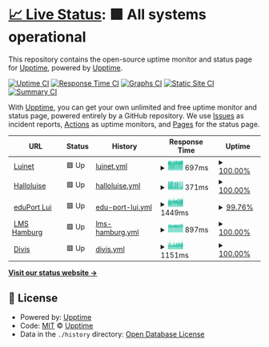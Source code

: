 # [📈 Live Status](https://upptime.github.io/upptime): <!--live status--> **🟩 All systems operational**

This repository contains the open-source uptime monitor and status page for [Upptime](https://upptime.js.org), powered by [Upptime](https://github.com/upptime/upptime).

[![Uptime CI](https://github.com/DianaHaidarbaigi/LuisenGym/workflows/Uptime%20CI/badge.svg)](https://github.com/DianaHaidarbaigi/LuisenGym/actions?query=workflow%3A%22Uptime+CI%22)
[![Response Time CI](https://github.com/DianaHaidarbaigi/LuisenGym/workflows/Response%20Time%20CI/badge.svg)](https://github.com/DianaHaidarbaigi/LuisenGym/actions?query=workflow%3A%22Response+Time+CI%22)
[![Graphs CI](https://github.com/DianaHaidarbaigi/LuisenGym/workflows/Graphs%20CI/badge.svg)](https://github.com/DianaHaidarbaigi/LuisenGym/actions?query=workflow%3A%22Graphs+CI%22)
[![Static Site CI](https://github.com/DianaHaidarbaigi/LuisenGym/workflows/Static%20Site%20CI/badge.svg)](https://github.com/DianaHaidarbaigi/LuisenGym/actions?query=workflow%3A%22Static+Site+CI%22)
[![Summary CI](https://github.com/DianaHaidarbaigi/LuisenGym/workflows/Summary%20CI/badge.svg)](https://github.com/DianaHaidarbaigi/LuisenGym/actions?query=workflow%3A%22Summary+CI%22)

With [Upptime](https://upptime.js.org), you can get your own unlimited and free uptime monitor and status page, powered entirely by a GitHub repository. We use [Issues](https://github.com/upptime/upptime/issues) as incident reports, [Actions](https://github.com/DianaHaidarbaigi/LuisenGym/actions) as uptime monitors, and [Pages](https://upptime.github.io/upptime) for the status page.

<!--start: status pages-->
<!-- This summary is generated by Upptime (https://github.com/upptime/upptime) -->
<!-- Do not edit this manually, your changes will be overwritten -->
<!-- prettier-ignore -->
| URL | Status | History | Response Time | Uptime |
| --- | ------ | ------- | ------------- | ------ |
| <img alt="" src="https://halloluise.de/wp-content/uploads/2017/09/cropped-luilogo-1-150x150.png" height="13"> [Luinet](https://luinet.de) | 🟩 Up | [luinet.yml](https://github.com/DianaHaidarbaigi/LuisenGym/commits/HEAD/history/luinet.yml) | <details><summary><img alt="Response time graph" src="./graphs/luinet/response-time-week.png" height="20"> 697ms</summary><br><a href="https://DianaHaidarbaigi.github.io/LuisenGym/history/luinet"><img alt="Response time 677" src="https://img.shields.io/endpoint?url=https%3A%2F%2Fraw.githubusercontent.com%2FDianaHaidarbaigi%2FLuisenGym%2FHEAD%2Fapi%2Fluinet%2Fresponse-time.json"></a><br><a href="https://DianaHaidarbaigi.github.io/LuisenGym/history/luinet"><img alt="24-hour response time 725" src="https://img.shields.io/endpoint?url=https%3A%2F%2Fraw.githubusercontent.com%2FDianaHaidarbaigi%2FLuisenGym%2FHEAD%2Fapi%2Fluinet%2Fresponse-time-day.json"></a><br><a href="https://DianaHaidarbaigi.github.io/LuisenGym/history/luinet"><img alt="7-day response time 697" src="https://img.shields.io/endpoint?url=https%3A%2F%2Fraw.githubusercontent.com%2FDianaHaidarbaigi%2FLuisenGym%2FHEAD%2Fapi%2Fluinet%2Fresponse-time-week.json"></a><br><a href="https://DianaHaidarbaigi.github.io/LuisenGym/history/luinet"><img alt="30-day response time 674" src="https://img.shields.io/endpoint?url=https%3A%2F%2Fraw.githubusercontent.com%2FDianaHaidarbaigi%2FLuisenGym%2FHEAD%2Fapi%2Fluinet%2Fresponse-time-month.json"></a><br><a href="https://DianaHaidarbaigi.github.io/LuisenGym/history/luinet"><img alt="1-year response time 677" src="https://img.shields.io/endpoint?url=https%3A%2F%2Fraw.githubusercontent.com%2FDianaHaidarbaigi%2FLuisenGym%2FHEAD%2Fapi%2Fluinet%2Fresponse-time-year.json"></a></details> | <details><summary><a href="https://DianaHaidarbaigi.github.io/LuisenGym/history/luinet">100.00%</a></summary><a href="https://DianaHaidarbaigi.github.io/LuisenGym/history/luinet"><img alt="All-time uptime 99.92%" src="https://img.shields.io/endpoint?url=https%3A%2F%2Fraw.githubusercontent.com%2FDianaHaidarbaigi%2FLuisenGym%2FHEAD%2Fapi%2Fluinet%2Fuptime.json"></a><br><a href="https://DianaHaidarbaigi.github.io/LuisenGym/history/luinet"><img alt="24-hour uptime 100.00%" src="https://img.shields.io/endpoint?url=https%3A%2F%2Fraw.githubusercontent.com%2FDianaHaidarbaigi%2FLuisenGym%2FHEAD%2Fapi%2Fluinet%2Fuptime-day.json"></a><br><a href="https://DianaHaidarbaigi.github.io/LuisenGym/history/luinet"><img alt="7-day uptime 100.00%" src="https://img.shields.io/endpoint?url=https%3A%2F%2Fraw.githubusercontent.com%2FDianaHaidarbaigi%2FLuisenGym%2FHEAD%2Fapi%2Fluinet%2Fuptime-week.json"></a><br><a href="https://DianaHaidarbaigi.github.io/LuisenGym/history/luinet"><img alt="30-day uptime 99.91%" src="https://img.shields.io/endpoint?url=https%3A%2F%2Fraw.githubusercontent.com%2FDianaHaidarbaigi%2FLuisenGym%2FHEAD%2Fapi%2Fluinet%2Fuptime-month.json"></a><br><a href="https://DianaHaidarbaigi.github.io/LuisenGym/history/luinet"><img alt="1-year uptime 99.92%" src="https://img.shields.io/endpoint?url=https%3A%2F%2Fraw.githubusercontent.com%2FDianaHaidarbaigi%2FLuisenGym%2FHEAD%2Fapi%2Fluinet%2Fuptime-year.json"></a></details>
| <img alt="" src="https://halloluise.de/wp-content/uploads/2017/09/cropped-luilogo-1-150x150.png" height="13"> [Halloluise](https://halloluise.de) | 🟩 Up | [halloluise.yml](https://github.com/DianaHaidarbaigi/LuisenGym/commits/HEAD/history/halloluise.yml) | <details><summary><img alt="Response time graph" src="./graphs/halloluise/response-time-week.png" height="20"> 371ms</summary><br><a href="https://DianaHaidarbaigi.github.io/LuisenGym/history/halloluise"><img alt="Response time 414" src="https://img.shields.io/endpoint?url=https%3A%2F%2Fraw.githubusercontent.com%2FDianaHaidarbaigi%2FLuisenGym%2FHEAD%2Fapi%2Fhalloluise%2Fresponse-time.json"></a><br><a href="https://DianaHaidarbaigi.github.io/LuisenGym/history/halloluise"><img alt="24-hour response time 301" src="https://img.shields.io/endpoint?url=https%3A%2F%2Fraw.githubusercontent.com%2FDianaHaidarbaigi%2FLuisenGym%2FHEAD%2Fapi%2Fhalloluise%2Fresponse-time-day.json"></a><br><a href="https://DianaHaidarbaigi.github.io/LuisenGym/history/halloluise"><img alt="7-day response time 371" src="https://img.shields.io/endpoint?url=https%3A%2F%2Fraw.githubusercontent.com%2FDianaHaidarbaigi%2FLuisenGym%2FHEAD%2Fapi%2Fhalloluise%2Fresponse-time-week.json"></a><br><a href="https://DianaHaidarbaigi.github.io/LuisenGym/history/halloluise"><img alt="30-day response time 402" src="https://img.shields.io/endpoint?url=https%3A%2F%2Fraw.githubusercontent.com%2FDianaHaidarbaigi%2FLuisenGym%2FHEAD%2Fapi%2Fhalloluise%2Fresponse-time-month.json"></a><br><a href="https://DianaHaidarbaigi.github.io/LuisenGym/history/halloluise"><img alt="1-year response time 414" src="https://img.shields.io/endpoint?url=https%3A%2F%2Fraw.githubusercontent.com%2FDianaHaidarbaigi%2FLuisenGym%2FHEAD%2Fapi%2Fhalloluise%2Fresponse-time-year.json"></a></details> | <details><summary><a href="https://DianaHaidarbaigi.github.io/LuisenGym/history/halloluise">100.00%</a></summary><a href="https://DianaHaidarbaigi.github.io/LuisenGym/history/halloluise"><img alt="All-time uptime 99.97%" src="https://img.shields.io/endpoint?url=https%3A%2F%2Fraw.githubusercontent.com%2FDianaHaidarbaigi%2FLuisenGym%2FHEAD%2Fapi%2Fhalloluise%2Fuptime.json"></a><br><a href="https://DianaHaidarbaigi.github.io/LuisenGym/history/halloluise"><img alt="24-hour uptime 100.00%" src="https://img.shields.io/endpoint?url=https%3A%2F%2Fraw.githubusercontent.com%2FDianaHaidarbaigi%2FLuisenGym%2FHEAD%2Fapi%2Fhalloluise%2Fuptime-day.json"></a><br><a href="https://DianaHaidarbaigi.github.io/LuisenGym/history/halloluise"><img alt="7-day uptime 100.00%" src="https://img.shields.io/endpoint?url=https%3A%2F%2Fraw.githubusercontent.com%2FDianaHaidarbaigi%2FLuisenGym%2FHEAD%2Fapi%2Fhalloluise%2Fuptime-week.json"></a><br><a href="https://DianaHaidarbaigi.github.io/LuisenGym/history/halloluise"><img alt="30-day uptime 100.00%" src="https://img.shields.io/endpoint?url=https%3A%2F%2Fraw.githubusercontent.com%2FDianaHaidarbaigi%2FLuisenGym%2FHEAD%2Fapi%2Fhalloluise%2Fuptime-month.json"></a><br><a href="https://DianaHaidarbaigi.github.io/LuisenGym/history/halloluise"><img alt="1-year uptime 99.97%" src="https://img.shields.io/endpoint?url=https%3A%2F%2Fraw.githubusercontent.com%2FDianaHaidarbaigi%2FLuisenGym%2FHEAD%2Fapi%2Fhalloluise%2Fuptime-year.json"></a></details>
| <img alt="" src="https://eduport.hamburg.de/wp-content/uploads/sites/223/2016/04/cropped-icon-1-32x32.jpg" height="13"> [eduPort Lui](https://luise.hamburg.de) | 🟩 Up | [edu-port-lui.yml](https://github.com/DianaHaidarbaigi/LuisenGym/commits/HEAD/history/edu-port-lui.yml) | <details><summary><img alt="Response time graph" src="./graphs/edu-port-lui/response-time-week.png" height="20"> 1449ms</summary><br><a href="https://DianaHaidarbaigi.github.io/LuisenGym/history/edu-port-lui"><img alt="Response time 1495" src="https://img.shields.io/endpoint?url=https%3A%2F%2Fraw.githubusercontent.com%2FDianaHaidarbaigi%2FLuisenGym%2FHEAD%2Fapi%2Fedu-port-lui%2Fresponse-time.json"></a><br><a href="https://DianaHaidarbaigi.github.io/LuisenGym/history/edu-port-lui"><img alt="24-hour response time 1511" src="https://img.shields.io/endpoint?url=https%3A%2F%2Fraw.githubusercontent.com%2FDianaHaidarbaigi%2FLuisenGym%2FHEAD%2Fapi%2Fedu-port-lui%2Fresponse-time-day.json"></a><br><a href="https://DianaHaidarbaigi.github.io/LuisenGym/history/edu-port-lui"><img alt="7-day response time 1449" src="https://img.shields.io/endpoint?url=https%3A%2F%2Fraw.githubusercontent.com%2FDianaHaidarbaigi%2FLuisenGym%2FHEAD%2Fapi%2Fedu-port-lui%2Fresponse-time-week.json"></a><br><a href="https://DianaHaidarbaigi.github.io/LuisenGym/history/edu-port-lui"><img alt="30-day response time 1438" src="https://img.shields.io/endpoint?url=https%3A%2F%2Fraw.githubusercontent.com%2FDianaHaidarbaigi%2FLuisenGym%2FHEAD%2Fapi%2Fedu-port-lui%2Fresponse-time-month.json"></a><br><a href="https://DianaHaidarbaigi.github.io/LuisenGym/history/edu-port-lui"><img alt="1-year response time 1495" src="https://img.shields.io/endpoint?url=https%3A%2F%2Fraw.githubusercontent.com%2FDianaHaidarbaigi%2FLuisenGym%2FHEAD%2Fapi%2Fedu-port-lui%2Fresponse-time-year.json"></a></details> | <details><summary><a href="https://DianaHaidarbaigi.github.io/LuisenGym/history/edu-port-lui">99.76%</a></summary><a href="https://DianaHaidarbaigi.github.io/LuisenGym/history/edu-port-lui"><img alt="All-time uptime 94.15%" src="https://img.shields.io/endpoint?url=https%3A%2F%2Fraw.githubusercontent.com%2FDianaHaidarbaigi%2FLuisenGym%2FHEAD%2Fapi%2Fedu-port-lui%2Fuptime.json"></a><br><a href="https://DianaHaidarbaigi.github.io/LuisenGym/history/edu-port-lui"><img alt="24-hour uptime 98.32%" src="https://img.shields.io/endpoint?url=https%3A%2F%2Fraw.githubusercontent.com%2FDianaHaidarbaigi%2FLuisenGym%2FHEAD%2Fapi%2Fedu-port-lui%2Fuptime-day.json"></a><br><a href="https://DianaHaidarbaigi.github.io/LuisenGym/history/edu-port-lui"><img alt="7-day uptime 99.76%" src="https://img.shields.io/endpoint?url=https%3A%2F%2Fraw.githubusercontent.com%2FDianaHaidarbaigi%2FLuisenGym%2FHEAD%2Fapi%2Fedu-port-lui%2Fuptime-week.json"></a><br><a href="https://DianaHaidarbaigi.github.io/LuisenGym/history/edu-port-lui"><img alt="30-day uptime 91.90%" src="https://img.shields.io/endpoint?url=https%3A%2F%2Fraw.githubusercontent.com%2FDianaHaidarbaigi%2FLuisenGym%2FHEAD%2Fapi%2Fedu-port-lui%2Fuptime-month.json"></a><br><a href="https://DianaHaidarbaigi.github.io/LuisenGym/history/edu-port-lui"><img alt="1-year uptime 94.15%" src="https://img.shields.io/endpoint?url=https%3A%2F%2Fraw.githubusercontent.com%2FDianaHaidarbaigi%2FLuisenGym%2FHEAD%2Fapi%2Fedu-port-lui%2Fuptime-year.json"></a></details>
| <img alt="" src="https://lms.lernen.hamburg/theme/image.php/ocschool/theme/1616487992/favicon" height="13"> [LMS Hamburg](https://lms.lernen.hamburg) | 🟩 Up | [lms-hamburg.yml](https://github.com/DianaHaidarbaigi/LuisenGym/commits/HEAD/history/lms-hamburg.yml) | <details><summary><img alt="Response time graph" src="./graphs/lms-hamburg/response-time-week.png" height="20"> 897ms</summary><br><a href="https://DianaHaidarbaigi.github.io/LuisenGym/history/lms-hamburg"><img alt="Response time 869" src="https://img.shields.io/endpoint?url=https%3A%2F%2Fraw.githubusercontent.com%2FDianaHaidarbaigi%2FLuisenGym%2FHEAD%2Fapi%2Flms-hamburg%2Fresponse-time.json"></a><br><a href="https://DianaHaidarbaigi.github.io/LuisenGym/history/lms-hamburg"><img alt="24-hour response time 956" src="https://img.shields.io/endpoint?url=https%3A%2F%2Fraw.githubusercontent.com%2FDianaHaidarbaigi%2FLuisenGym%2FHEAD%2Fapi%2Flms-hamburg%2Fresponse-time-day.json"></a><br><a href="https://DianaHaidarbaigi.github.io/LuisenGym/history/lms-hamburg"><img alt="7-day response time 897" src="https://img.shields.io/endpoint?url=https%3A%2F%2Fraw.githubusercontent.com%2FDianaHaidarbaigi%2FLuisenGym%2FHEAD%2Fapi%2Flms-hamburg%2Fresponse-time-week.json"></a><br><a href="https://DianaHaidarbaigi.github.io/LuisenGym/history/lms-hamburg"><img alt="30-day response time 873" src="https://img.shields.io/endpoint?url=https%3A%2F%2Fraw.githubusercontent.com%2FDianaHaidarbaigi%2FLuisenGym%2FHEAD%2Fapi%2Flms-hamburg%2Fresponse-time-month.json"></a><br><a href="https://DianaHaidarbaigi.github.io/LuisenGym/history/lms-hamburg"><img alt="1-year response time 869" src="https://img.shields.io/endpoint?url=https%3A%2F%2Fraw.githubusercontent.com%2FDianaHaidarbaigi%2FLuisenGym%2FHEAD%2Fapi%2Flms-hamburg%2Fresponse-time-year.json"></a></details> | <details><summary><a href="https://DianaHaidarbaigi.github.io/LuisenGym/history/lms-hamburg">100.00%</a></summary><a href="https://DianaHaidarbaigi.github.io/LuisenGym/history/lms-hamburg"><img alt="All-time uptime 99.69%" src="https://img.shields.io/endpoint?url=https%3A%2F%2Fraw.githubusercontent.com%2FDianaHaidarbaigi%2FLuisenGym%2FHEAD%2Fapi%2Flms-hamburg%2Fuptime.json"></a><br><a href="https://DianaHaidarbaigi.github.io/LuisenGym/history/lms-hamburg"><img alt="24-hour uptime 100.00%" src="https://img.shields.io/endpoint?url=https%3A%2F%2Fraw.githubusercontent.com%2FDianaHaidarbaigi%2FLuisenGym%2FHEAD%2Fapi%2Flms-hamburg%2Fuptime-day.json"></a><br><a href="https://DianaHaidarbaigi.github.io/LuisenGym/history/lms-hamburg"><img alt="7-day uptime 100.00%" src="https://img.shields.io/endpoint?url=https%3A%2F%2Fraw.githubusercontent.com%2FDianaHaidarbaigi%2FLuisenGym%2FHEAD%2Fapi%2Flms-hamburg%2Fuptime-week.json"></a><br><a href="https://DianaHaidarbaigi.github.io/LuisenGym/history/lms-hamburg"><img alt="30-day uptime 100.00%" src="https://img.shields.io/endpoint?url=https%3A%2F%2Fraw.githubusercontent.com%2FDianaHaidarbaigi%2FLuisenGym%2FHEAD%2Fapi%2Flms-hamburg%2Fuptime-month.json"></a><br><a href="https://DianaHaidarbaigi.github.io/LuisenGym/history/lms-hamburg"><img alt="1-year uptime 99.69%" src="https://img.shields.io/endpoint?url=https%3A%2F%2Fraw.githubusercontent.com%2FDianaHaidarbaigi%2FLuisenGym%2FHEAD%2Fapi%2Flms-hamburg%2Fuptime-year.json"></a></details>
| <img alt="" src="https://schul-it.hamburg.de/contentblob/2011400/980d81807b9464f255c2d1a628b2f322/thumbnail/headernavigation-fm.png" height="13"> [Divis](https://login-divis.hamburg.de/logon/LogonPoint/tmindex.html) | 🟩 Up | [divis.yml](https://github.com/DianaHaidarbaigi/LuisenGym/commits/HEAD/history/divis.yml) | <details><summary><img alt="Response time graph" src="./graphs/divis/response-time-week.png" height="20"> 1151ms</summary><br><a href="https://DianaHaidarbaigi.github.io/LuisenGym/history/divis"><img alt="Response time 1079" src="https://img.shields.io/endpoint?url=https%3A%2F%2Fraw.githubusercontent.com%2FDianaHaidarbaigi%2FLuisenGym%2FHEAD%2Fapi%2Fdivis%2Fresponse-time.json"></a><br><a href="https://DianaHaidarbaigi.github.io/LuisenGym/history/divis"><img alt="24-hour response time 1215" src="https://img.shields.io/endpoint?url=https%3A%2F%2Fraw.githubusercontent.com%2FDianaHaidarbaigi%2FLuisenGym%2FHEAD%2Fapi%2Fdivis%2Fresponse-time-day.json"></a><br><a href="https://DianaHaidarbaigi.github.io/LuisenGym/history/divis"><img alt="7-day response time 1151" src="https://img.shields.io/endpoint?url=https%3A%2F%2Fraw.githubusercontent.com%2FDianaHaidarbaigi%2FLuisenGym%2FHEAD%2Fapi%2Fdivis%2Fresponse-time-week.json"></a><br><a href="https://DianaHaidarbaigi.github.io/LuisenGym/history/divis"><img alt="30-day response time 1111" src="https://img.shields.io/endpoint?url=https%3A%2F%2Fraw.githubusercontent.com%2FDianaHaidarbaigi%2FLuisenGym%2FHEAD%2Fapi%2Fdivis%2Fresponse-time-month.json"></a><br><a href="https://DianaHaidarbaigi.github.io/LuisenGym/history/divis"><img alt="1-year response time 1079" src="https://img.shields.io/endpoint?url=https%3A%2F%2Fraw.githubusercontent.com%2FDianaHaidarbaigi%2FLuisenGym%2FHEAD%2Fapi%2Fdivis%2Fresponse-time-year.json"></a></details> | <details><summary><a href="https://DianaHaidarbaigi.github.io/LuisenGym/history/divis">100.00%</a></summary><a href="https://DianaHaidarbaigi.github.io/LuisenGym/history/divis"><img alt="All-time uptime 100.00%" src="https://img.shields.io/endpoint?url=https%3A%2F%2Fraw.githubusercontent.com%2FDianaHaidarbaigi%2FLuisenGym%2FHEAD%2Fapi%2Fdivis%2Fuptime.json"></a><br><a href="https://DianaHaidarbaigi.github.io/LuisenGym/history/divis"><img alt="24-hour uptime 100.00%" src="https://img.shields.io/endpoint?url=https%3A%2F%2Fraw.githubusercontent.com%2FDianaHaidarbaigi%2FLuisenGym%2FHEAD%2Fapi%2Fdivis%2Fuptime-day.json"></a><br><a href="https://DianaHaidarbaigi.github.io/LuisenGym/history/divis"><img alt="7-day uptime 100.00%" src="https://img.shields.io/endpoint?url=https%3A%2F%2Fraw.githubusercontent.com%2FDianaHaidarbaigi%2FLuisenGym%2FHEAD%2Fapi%2Fdivis%2Fuptime-week.json"></a><br><a href="https://DianaHaidarbaigi.github.io/LuisenGym/history/divis"><img alt="30-day uptime 100.00%" src="https://img.shields.io/endpoint?url=https%3A%2F%2Fraw.githubusercontent.com%2FDianaHaidarbaigi%2FLuisenGym%2FHEAD%2Fapi%2Fdivis%2Fuptime-month.json"></a><br><a href="https://DianaHaidarbaigi.github.io/LuisenGym/history/divis"><img alt="1-year uptime 100.00%" src="https://img.shields.io/endpoint?url=https%3A%2F%2Fraw.githubusercontent.com%2FDianaHaidarbaigi%2FLuisenGym%2FHEAD%2Fapi%2Fdivis%2Fuptime-year.json"></a></details>

<!--end: status pages-->

[**Visit our status website →**](https://upptime.github.io/upptime)

## 📄 License

- Powered by: [Upptime](https://github.com/upptime/upptime)
- Code: [MIT](./LICENSE) © [Upptime](https://upptime.js.org)
- Data in the `./history` directory: [Open Database License](https://opendatacommons.org/licenses/odbl/1-0/)
